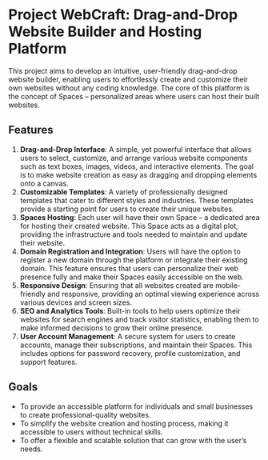 # Project WebCraft: Drag-and-Drop Website Builder and Hosting Platform

This project aims to develop an intuitive, user-friendly drag-and-drop website builder, enabling users to effortlessly create and customize their own websites without any coding knowledge. The core of this platform is the concept of Spaces – personalized areas where users can host their built websites.

## Features

1. **Drag-and-Drop Interface**: A simple, yet powerful interface that allows users to select, customize, and arrange various website components such as text boxes, images, videos, and interactive elements. The goal is to make website creation as easy as dragging and dropping elements onto a canvas.
2. **Customizable Templates**: A variety of professionally designed templates that cater to different styles and industries. These templates provide a starting point for users to create their unique websites.
3. **Spaces Hosting**: Each user will have their own Space – a dedicated area for hosting their created website. This Space acts as a digital plot, providing the infrastructure and tools needed to maintain and update their website.
4. **Domain Registration and Integration**: Users will have the option to register a new domain through the platform or integrate their existing domain. This feature ensures that users can personalize their web presence fully and make their Spaces easily accessible on the web.
5. **Responsive Design**: Ensuring that all websites created are mobile-friendly and responsive, providing an optimal viewing experience across various devices and screen sizes.
6. **SEO and Analytics Tools**: Built-in tools to help users optimize their websites for search engines and track visitor statistics, enabling them to make informed decisions to grow their online presence.
7. **User Account Management**: A secure system for users to create accounts, manage their subscriptions, and maintain their Spaces. This includes options for password recovery, profile customization, and support features.

## Goals

- To provide an accessible platform for individuals and small businesses to create professional-quality websites.
- To simplify the website creation and hosting process, making it accessible to users without technical skills.
- To offer a flexible and scalable solution that can grow with the user’s needs.
